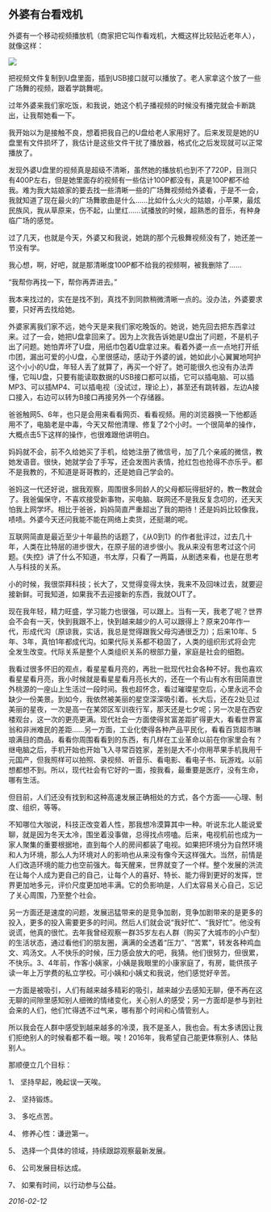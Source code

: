 ## 外婆有台看戏机

外婆有一个移动视频播放机（商家把它叫作看戏机，大概这样比较贴近老年人），就像这样：

![](http://mmbiz.qpic.cn/mmbiz/cicG9K6Wf5FYYUKcgDwf0pZGfqvjZvL4iasu2UP7HdgjAHIMqBSRWAnvzhcia4obv2zD0TT85Dewj2k8EqkCHed5g/640?wx_fmt=jpeg&tp=webp&wxfrom=5&wx_lazy=1)

把视频文件复制到U盘里面，插到USB接口就可以播放了。老人家拿这个放了一些广场舞的视频，跟着学跳舞呢。

过年外婆来我们家吃饭，和我说，她这个机子播视频的时候没有播完就会卡断跳出，让我帮她看一下。

我开始以为是接触不良，想着把我自己的U盘给老人家用好了。后来发现是她的U盘里有文件损坏了，我估计是这些文件干扰了播放器，格式化之后发现就可以正常播放了。

发现外婆U盘里的视频真是超级不清晰，虽然她的播放机也到不了720P，目测只有400P左右，但是她里面存的视频有一些估计100P都没有，真是100P都不给我。难为我大姑娘家的要去找一些清晰一些的广场舞视频给外婆看，于是不一会，我就知道了现在最火的广场舞歌曲是什么……比如什么火火的姑娘，小苹果，最炫民族风，我从草原来，伤不起，山里红……试播放的时候，超熟悉的音乐，有种身临广场的感觉。

过了几天，也就是今天，外婆又和我说，她跳的那个元极舞视频没有了，她还差一节没有学。

我心想，啊，好吧，就是那清晰度100P都不给我的视频啊，被我删除了……

“我帮你再找一下，帮你再弄进去。”

我本来找过的，实在是找不到，真找不到同款稍微清晰一点的。没办法，外婆要求要，只好再去找给她。

外婆家离我们家不远，她今天是来我们家吃晚饭的。她说，她先回去把东西拿过来。过了一会，她把U盘拿回来了。因为上次我告诉她是U盘出了问题，不是机子出了问题。她怕弄坏了U盘，用纸巾包着U盘拿过来。看着外婆一点一点地打开纸巾团，漏出可爱的小U盘，心里很感动，感动于外婆的诚，她如此小心翼翼地呵护这个小小的U盘，年轻人丢了就算了，再买一个好了。她可能很久也没有办法弄懂，它叫U盘，只要有能读取数据的USB接口都可以插，它可以插电脑、可以插MP3、可以插MP4、可以插电视（没试过，理论上），甚至还有跳转器，左边A接口接入，右边可以转为B接口再接另外一个存储器。

爸爸触网5、6年，也只是会用来看看网页、看看视频。用的浏览器换一下他都适用不了，电脑老是中毒，今天又帮他清理、修复了2个小时。一个很简单的操作，大概点击5下这样的操作，也很难跟他讲明白。

妈妈就不会，前不久给她买了手机，给她注册了微信号，加了几个亲戚的微信，教她发语音。很快，她就学会了手写，还会发图片表情，抢红包也抢得不亦乐乎。都不是我教的，不知道是哥哥教的，还是她自己学会的。

爸妈这一代还好说，据我观察，周围很多同龄人的父母都玩得挺好的，教一教就会了。我爸偏保守，不喜欢接受新事物，买电脑、联网还不是我反复念叨的，还天天怕我上网学坏。相比于爸爸，妈妈简直严重超出了我的期待！还是妈妈比较像我，啧啧。外婆今天还问我能不能在网络上卖货，还挺潮的呢。

互联网简直是最近至少十年最热的话题了，《从0到1》的作者批评过，过去几十年，人类在比特层的进步很大，在原子层的进步很小。我从来没有思考过这个问题。《失控》讲了什么不知道，书太厚，只看了一两篇，从剧透来看，也是在思考人与科技的关系。

小的时候，我很崇拜科技；长大了，又觉得变得太快，我来不及回味过去，就要迎接新鲜。可我知道，如果我不去迎接新的东西，我就OUT了。

现在我年轻，精力旺盛，学习能力也很强，可以跟上。当有一天，我老了呢？世界会不会有一天，快到我跟不上，快到越来越少的人可以跟得上？原来20年作一代，形成代沟（原谅我，实话，我总是觉得跟我父母沟通很乏力）；后来10年、5年、3年，真怕1年都成代沟。如果代际关系都不稳固了，人类的组织形式将会完全发生改变。代际关系是整个人类组织关系的根部力量，家庭是社会的细胞。

我看过很多怀旧的观点，看星星看月亮的，再批一批现代社会各种不好。我也喜欢看星星看月亮，我小时候就是看星星看月亮长大的，还在一个有山有水有田简直世外桃源的一座山上生活过一段时间。我也超怀念，看过璀璨星空后，心里永远不会缺少一份美景。到如今，我依然被美丽的星空深深吸引着。长大后，还在2处见过美丽的星夜，一次是高一在某郊区军训夜行军，那天还是七夕呢；另一次是在西安楼观台，这一次的更亮更满。现代社会一方面使得贫富差距扩得更大，看看世界富翁和非洲难民的差距……另一方面，工业化使得各种产品平民化，看看百货超市琳琅满目的商品，看看你周围看看到的东西，有几样在工业革命以前在你家里会有？继电脑之后，手机开始也开始飞入寻常百姓家，差别是大不小你用苹果手机我用千元国产，但我照样可以拍照、录视频、听音乐、看电影、看电子书、玩游戏。以前想都想不到。所以，现代社会有它好的一面，按我看，最重要是医疗，没有生命，哪有生活。

但目前，人们还没有找到和这种高速发展正确相处的方式，各个方面——心理、制度、组织，等等。

不知哪位大咖说，科技正改变着人性，那我想冷漠算其中一种。听说东北人能说爱聊，就是因为冬天太冷，围坐着没事做，总得找点唠嗑。后来，电视机前也成为一家人聚集的重要根据地，直到每个人的房间都装了电视。如果把环境分为自然环境和人为环境，那么人为环境对人的影响也从来没有像今天这样强大。当然，前情是人们改造环境的能力也空前强大。每天醒来，世界就变了一个样。整个发展的洪流在让每个人成为更自己的自己，让每个人的喜好、特长、能力得到更好的发挥，世界更加地多元，评价尺度更加地丰满。它的负影响是，人们太容易关心自己，忘记了关心周围，乃至整个社会。

另一方面还是速度的问题，发展迅猛带来的是竞争加剧，竞争加剧带来的是更多的投入，更多的投入需要更多的时间。然后人们就会说“我好忙”、“我好忙”。他没有说谎，他真的很忙。去年我曾经观察一群35岁左右人群（购买了大城市的小户型）的生活状态，通过看他们的朋友圈，满满的全透着“压力”、“苦累”，转发各种鸡血文、鸡汤文。人不快乐的时候，压力感会放大的吧，我猜。他们很努力，但很累，不快乐。3、4年前，作客小姨家，小姨是我眼里的小康家庭了，有房，能供孩子读一年上万学费的私立学校。可小姨和小姨丈和我说，他们感觉好辛苦。

一方面是被吸引，人们有越来越多精彩的吸引，越来越少去感知无聊，便不再在这无聊的间隙里感知别人细微的情绪变化，关心别人的感受；另一方面却是参与到社会来的人们，他们忙得透不过气来，哪有那个时间和心情管别人。

所以我会在人群中感受到越来越多的冷漠，我不是圣人，我也会。有太多诱因让我们拒绝别人的时候看都不看一眼。唉！2016年，我希望自己能更体察别人、体贴别人。

那顺便立几个目标：

1、 坚持早起，晚起误一天唉。

2、 坚持锻炼。

3、 多吃点苦。

4、 修养心性：谦逊第一。

5、 选择一个具体的领域，持续跟踪观察最新发展。

6、 公司发展目标达成。

7、 如果有时间，以行动参与公益。

*2016-02-12*